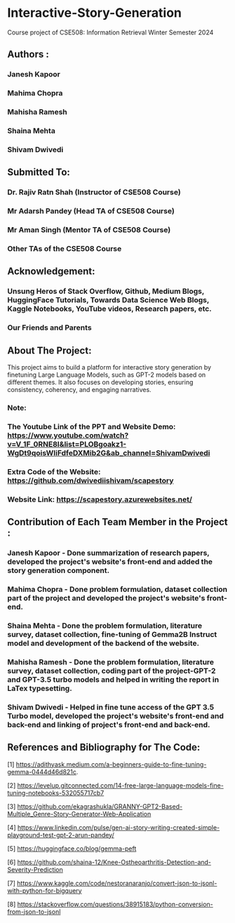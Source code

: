 # Interactive-Story-Generation
Course project of CSE508: Information Retrieval Winter Semester 2024

## Authors :
### Janesh Kapoor
### Mahima Chopra
### Mahisha Ramesh
### Shaina Mehta
### Shivam Dwivedi

## Submitted To:
### Dr. Rajiv Ratn Shah (Instructor of CSE508 Course)
### Mr Adarsh Pandey (Head TA of CSE508 Course)
### Mr Aman Singh (Mentor TA of CSE508 Course)
### Other TAs of the CSE508 Course

## Acknowledgement:
### Unsung Heros of Stack Overflow, Github, Medium Blogs, HuggingFace Tutorials, Towards Data Science Web Blogs, Kaggle Notebooks, YouTube videos, Research papers, etc.
### Our Friends and Parents

## About The Project:
This project aims to build a platform for interactive story generation by finetuning Large Language Models, such as GPT-2 models based on different themes. It also focuses on developing stories, ensuring consistency, coherency, and engaging narratives.


### Note: 

### The Youtube Link of the PPT and Website Demo: https://www.youtube.com/watch?v=V_1F_0RNE8I&list=PLOBgoakz1-WgDt9qoisWliFdfeDXMib2G&ab_channel=ShivamDwivedi

### Extra Code of the Website: https://github.com/dwivediishivam/scapestory

### Website Link: https://scapestory.azurewebsites.net/


## Contribution of Each Team Member in the Project :
### Janesh Kapoor - Done summarization of research papers, developed the project's website's front-end and added the story generation component.
### Mahima Chopra - Done problem formulation, dataset collection part of the project and developed the project's website's front-end.
### Shaina Mehta - Done the problem formulation, literature survey, dataset collection, fine-tuning of Gemma2B Instruct model and development of the backend of the website.
### Mahisha Ramesh - Done the problem formulation, literature survey, dataset collection, coding part of the project-GPT-2 and GPT-3.5 turbo models and helped in writing the report in LaTex typesetting.
### Shivam Dwivedi - Helped in fine tune access of the GPT 3.5 Turbo model, developed the project's website's front-end and back-end and linking of project's front-end and back-end.
## References and Bibliography for The Code:

[1] https://adithyask.medium.com/a-beginners-guide-to-fine-tuning-gemma-0444d46d821c.

[2] https://levelup.gitconnected.com/14-free-large-language-models-fine-tuning-notebooks-532055717cb7

[3] https://github.com/ekagrashukla/GRANNY-GPT2-Based-Multiple_Genre-Story-Generator-Web-Application

[4] https://www.linkedin.com/pulse/gen-ai-story-writing-created-simple-playground-test-gpt-2-arun-pandey/

[5] https://huggingface.co/blog/gemma-peft

[6] https://github.com/shaina-12/Knee-Ostheoarthritis-Detection-and-Severity-Prediction

[7] https://www.kaggle.com/code/nestoranaranjo/convert-json-to-jsonl-with-python-for-bigquery

[8] https://stackoverflow.com/questions/38915183/python-conversion-from-json-to-jsonl
